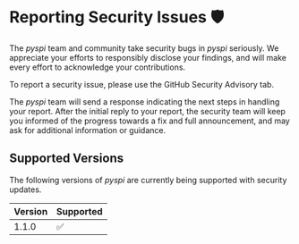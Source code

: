 # Reporting Security Issues 🛡️

The _pyspi_ team and community take security bugs in _pyspi_ seriously. We appreciate your efforts to responsibly disclose your findings, and will make every effort to acknowledge your contributions.

To report a security issue, please use the GitHub Security Advisory tab.

The _pyspi_ team will send a response indicating the next steps in handling your report. After the initial reply to your report, the security team will keep you informed of the progress towards a fix and full announcement, and may ask for additional information or guidance.

## Supported Versions

The following versions of _pyspi_ are
currently being supported with security updates.

| Version | Supported          |
| ------- | ------------------ |
| 1.1.0   | :white_check_mark: |


